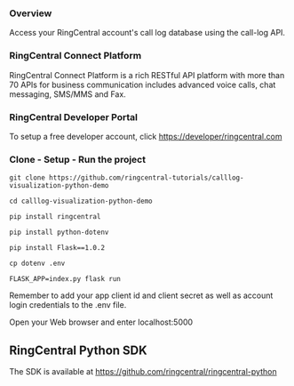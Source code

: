 ### Overview
Access your RingCentral account's call log database using the call-log API.

### RingCentral Connect Platform
RingCentral Connect Platform is a rich RESTful API platform with more than 70 APIs for business communication includes advanced voice calls, chat messaging, SMS/MMS and Fax.

### RingCentral Developer Portal
To setup a free developer account, click [https://developer/ringcentral.com](here)

### Clone - Setup - Run the project
```
git clone https://github.com/ringcentral-tutorials/calllog-visualization-python-demo

cd calllog-visualization-python-demo

pip install ringcentral

pip install python-dotenv

pip install Flask==1.0.2

cp dotenv .env

FLASK_APP=index.py flask run
```
Remember to add your app client id and client secret as well as account login credentials to the .env file.

Open your Web browser and enter localhost:5000

## RingCentral Python SDK
The SDK is available at https://github.com/ringcentral/ringcentral-python
